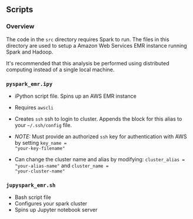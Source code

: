 ## Scripts
### Overview
The code in the <code>src</code> directory requires Spark to run. The files in this directory are used to setup a Amazon Web Services EMR instance running Spark and Hadoop.

It's recommended that this analysis be performed using distributed computing instead of a single local machine.

### <code>pyspark_emr.ipy</code>
- iPython script file. Spins up an AWS EMR instance

- Requires <code>awscli</code>

- Creates <code>ssh</code> ssh to login to cluster. Appends the block for this alias to your <code>~/.ssh/config</code> file.

- *NOTE:* Must provide an authorized <code>ssh</code> key for authentication with AWS by setting <code>key_name = "your-key-filename"</code>

- Can change the cluster name and alias by modifying:
<code>cluster_alias = "your-alias-name"</code> and <code>cluster_name = "your-cluster-name"</code>

### <code>jupyspark_emr.sh</code>
- Bash script file
- Configures your spark cluster
- Spins up Jupyter notebook server
